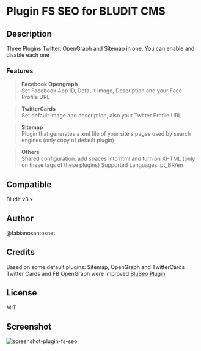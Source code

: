 # Plugin FS SEO for BLUDIT CMS

## Description
Three Plugins Twitter, OpenGraph and Sitemap in one. You can enable and disable each one

 ### Features 
> **Facebook Opengraph**  
 Set Facebook App ID, Default image, Description and your Face Profile URL  
  
> **TwitterCards**  
Set default image and description, also your Twitter Profile URL 

> **Sitemap**  
Plugin that generates a xml file of your site's pages used by search engines (only copy of default plugin)

> **Others**  
Shared configuration: add spaces into html and turn on XHTML (only on these tags of these plugins)
Supported Languages: pt_BR/en

## Compatible 
Bludit v3.x

## Author
@fabianosantosnet

## Credits
Based on some default plugins: Sitemap, OpenGraph and TwitterCards  
Twitter Cards and FB OpenGraph were improved [BluSeo Plugin](https://bit.ly/38Pji2K)

## License
MIT

## Screenshot
![screenshot-plugin-fs-seo](https://raw.githubusercontent.com/fabianosantosnet/plugins-repository/master/items/fs-seo/screenshot.png)
